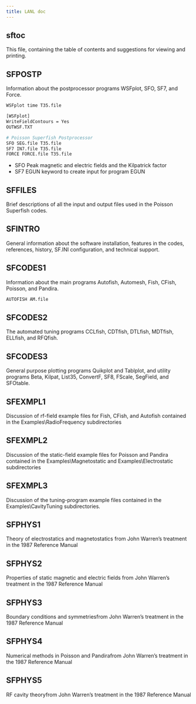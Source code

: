 ```yaml
---
title: LANL doc
---
```


## sftoc

This file, containing the table of contents and suggestions for viewing and printing.

## SFPOSTP

Information about the postprocessor programs WSFplot, SFO, SF7, and Force.

```bash
WSFplot time T35.file

[WSFplot]
WriteFieldContours = Yes
OUTWSF.TXT

# Poisson Superfish Postprocessor
SFO SEG.file T35.file
SF7 IN7.file T35.file
FORCE FORCE.file T35.file
```

- SFO Peak magnetic and electric fields and the Kilpatrick factor
- SF7 EGUN keyword to create input for program EGUN

## SFFILES

Brief descriptions of all the input and output files used in the Poisson Superfish codes.

## SFINTRO

General information about the software installation, features in the codes, references, history, SF.INI configuration, and technical support.

## SFCODES1

Information about the main programs Autofish, Automesh, Fish, CFish, Poisson, and Pandira.

```bash
AUTOFISH AM.file
```

## SFCODES2

The automated tuning programs CCLfish, CDTfish, DTLfish, MDTfish, ELLfish, and RFQfish.

## SFCODES3

General purpose plotting programs Quikplot and Tablplot, and utility programs Beta, Kilpat, List35, ConvertF, SF8, FScale, SegField, and SFOtable.

## SFEXMPL1

Discussion of rf-field example files for Fish, CFish, and Autofish contained in the Examples\RadioFrequency subdirectories

## SFEXMPL2

Discussion of the static-field example files for Poisson and Pandira contained in the Examples\Magnetostatic and Examples\Electrostatic subdirectories

## SFEXMPL3

Discussion of the tuning-program example files contained in the Examples\CavityTuning subdirectories.

## SFPHYS1

Theory of electrostatics and magnetostatics from John Warren’s treatment in the 1987 Reference Manual

## SFPHYS2

Properties of static magnetic and electric fields from John Warren’s treatment in the 1987 Reference Manual

## SFPHYS3

Boundary conditions and symmetriesfrom John Warren’s treatment in the 1987 Reference Manual

## SFPHYS4

Numerical methods in Poisson and Pandirafrom John Warren’s treatment in the 1987 Reference Manual

## SFPHYS5

RF cavity theoryfrom John Warren’s treatment in the 1987 Reference Manual
